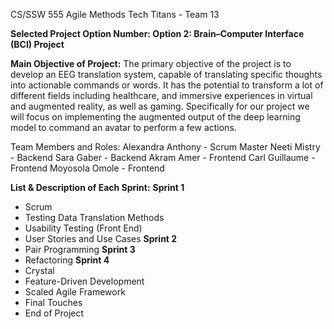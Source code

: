 CS/SSW 555 Agile Methods
Tech Titans - Team 13

**Selected Project Option Number: Option 2: Brain–Computer Interface (BCI) Project**

**Main Objective of Project:**
The primary objective of the project is to develop an EEG translation system, capable of translating specific thoughts into actionable commands or words. It has the potential to transform a lot of different fields including healthcare, and immersive experiences in virtual and augmented reality, as well as gaming. Specifically for our project we will focus on implementing the augmented output of the deep learning model to command an avatar to perform a few actions.

Team Members and Roles:
Alexandra Anthony - Scrum Master
Neeti Mistry - Backend
Sara Gaber - Backend
Akram Amer - Frontend
Carl Guillaume - Frontend
Moyosola Omole - Frontend

**List & Description of Each Sprint:**
**Sprint 1**
- Scrum
- Testing Data Translation Methods
- Usability Testing (Front End)
- User Stories and Use Cases
**Sprint 2**
- Pair Programming
**Sprint 3**
- Refactoring
**Sprint 4**
- Crystal
- Feature-Driven Development
- Scaled Agile Framework
- Final Touches
- End of Project





